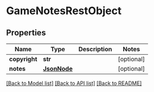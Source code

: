 # GameNotesRestObject

## Properties
Name | Type | Description | Notes
------------ | ------------- | ------------- | -------------
**copyright** | **str** |  | [optional] 
**notes** | [**JsonNode**](JsonNode.md) |  | [optional] 

[[Back to Model list]](../README.md#documentation-for-models) [[Back to API list]](../README.md#documentation-for-api-endpoints) [[Back to README]](../README.md)

